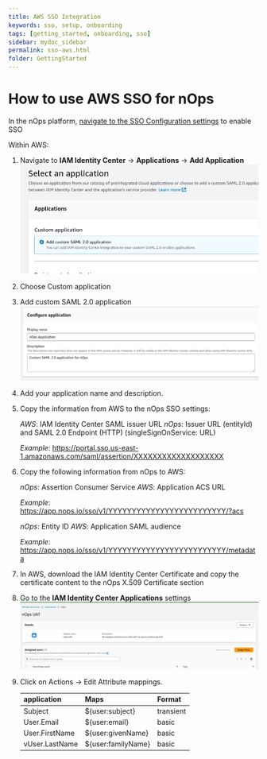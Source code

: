 ```yaml
---
title: AWS SSO Integration
keywords: sso, setup, onboarding
tags: [getting_started, onboarding, sso]
sidebar: mydoc_sidebar
permalink: sso-aws.html
folder: GettingStarted
---
```



# How to use AWS SSO for nOps #


In the nOps platform, [navigate to the SSO Configuration settings](https://app.nops.io/v3/settings?tab=SSO) to enable SSO

Within AWS:
1. Navigate to **IAM Identity Center** -> **Applications** -> **Add Application**
    ![](/tmpimg/select_app.png)

1. Choose Custom application
1. Add custom SAML 2.0 application
    ![](/tmpimg/configapp.png)


1. Add your application name and description.


1. Copy the information from AWS to the nOps SSO settings:

    _AWS_: IAM Identity Center SAML issuer URL
    _nOps_: Issuer URL (entityId) and SAML 2.0 Endpoint (HTTP) (singleSignOnService: URL) 

    _Example_: https://portal.sso.us-east-1.amazonaws.com/saml/assertion/XXXXXXXXXXXXXXXXXXX


1. Copy the following information from nOps to AWS:

    _nOps_: Assertion Consumer Service
    _AWS_: Application ACS URL

    _Example_: https://app.nops.io/sso/v1/YYYYYYYYYYYYYYYYYYYYYYYYY/?acs

    _nOps_: Entity ID
    _AWS_: Application SAML audience
    
    _Example_: https://app.nops.io/sso/v1/YYYYYYYYYYYYYYYYYYYYYYYYY/metadata

1. In AWS, download the IAM Identity Center Certificate and copy the certificate content to the nOps X.509 Certificate section


1. Go to the **IAM Identity Center Applications** settings
    ![](/tmpimg/addusers.png)
1. Click on Actions -> Edit Attribute mappings.


    |**application** | **Maps** | **Format** | 
    |-------|--------|---------|
    | Subject | ${user:subject} | transient |
    | User.Email | ${user:email} | basic |
    | User.FirstName | ${user:givenName} | basic |
    | vUser.LastName | ${user:familyName} | basic |










